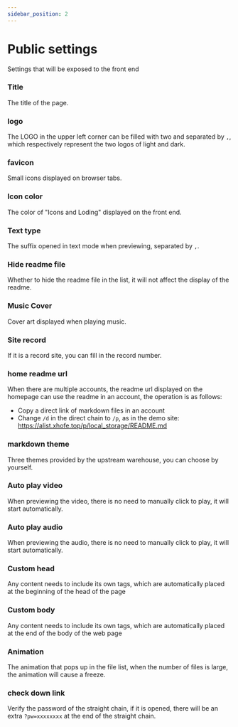 ```yaml
---
sidebar_position: 2
---
```


# Public settings
Settings that will be exposed to the front end

### Title
The title of the page.
### logo
The LOGO in the upper left corner can be filled with two and separated by `,`, which respectively represent the two logos of light and dark.
### favicon
Small icons displayed on browser tabs.
### Icon color
The color of "Icons and Loding" displayed on the front end.
### Text type
The suffix opened in text mode when previewing, separated by `,`.
### Hide readme file
Whether to hide the readme file in the list, it will not affect the display of the readme.
### Music Cover
Cover art displayed when playing music.
### Site record
If it is a record site, you can fill in the record number.
### home readme url
When there are multiple accounts, the readme url displayed on the homepage can use the readme in an account, the operation is as follows:
- Copy a direct link of markdown files in an account
- Change `/d` in the direct chain to `/p`, as in the demo site: https://alist.xhofe.top/p/local_storage/README.md
### markdown theme
Three themes provided by the upstream warehouse, you can choose by yourself.
### Auto play video
When previewing the video, there is no need to manually click to play, it will start automatically.
### Auto play audio
When previewing the audio, there is no need to manually click to play, it will start automatically.
### Custom head
Any content needs to include its own tags, which are automatically placed at the beginning of the head of the page
### Custom body
Any content needs to include its own tags, which are automatically placed at the end of the body of the web page
### Animation
The animation that pops up in the file list, when the number of files is large, the animation will cause a freeze.
### check down link
Verify the password of the straight chain, if it is opened, there will be an extra `?pw=xxxxxxxx` at the end of the straight chain.